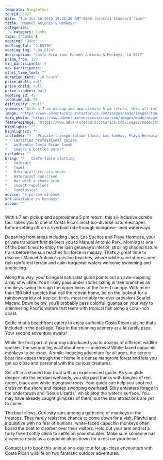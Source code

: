 ```yaml
---
template: SingleTour
tourId: 5527
date: "Tue Jul 16 2019 19:31:26 GMT-0600 (Central Standard Time)"
title: "Manuel Antonio & Monkeys"
categories: 
  - category: Combo
tags: ['Combo']
meeting: "Jaco"
meeting_lat: "9.65596"
meeting_lng: "-84.6224"
description: "Costa Rica tour Manuel Antonio & Monkeys, id 5527"
price_from: 159
min_participants: 4
max_participants: 
start_time_text: ""
duration_text: "10 hours"
price_adult: null
price_child: null
price_student: null
meeting_id: 45
location_id: 45
difficulty: "null"
summary: "With a 7 am pickup and approximate 5 pm return, this all-inclusive combo tour takes you to one of Costa Rica’s most bio-diverse nature escapes before setting off on a riverboat ride through mangrove-lined waterways. Departing from areas including Jacó, Los Sueños and Playa Hermo...."
image: "https://www.adventuretourscostarica.com/images/made/images/tours/Manuel_Antonio_National_Park/manuel-antonio-park-monkey_350_250_c1.jpg"
main_photo: "https://www.adventuretourscostarica.com/images/made/images/tours/Manuel_Antonio_National_Park/manuel-antonio-park-monkey_350_250_c1.jpg"
featuredImage: "https://www.adventuretourscostarica.com/images/made/images/tours/Manuel_Antonio_National_Park/manuel-antonio-park-monkey_350_250_c1.jpg"
highlights: ""
highlights2: ""
includes: "*   Private transportation (Jacó, Los Sueños, Playa Hermosa and Quepos)
*   Certified professional guides
*   Authentic Costa Rican lunch
*   Snacks & bottled water"
excludes: ""
bring: "*   Comfortable clothing
*   Swimsuit
*   Towel
*   Hiking/all-terrain shoes
*   Waterproof sunscreen
*   Hat with a shade brim
*   Insect repellent
*   Sunglasses"
advice: "4 person minimum  
Not available on Mondays"
accom: ""
---
```

With a 7 am pickup and approximate 5 pm return, this all-inclusive combo tour takes you to one of Costa Rica’s most bio-diverse nature escapes before setting off on a riverboat ride through mangrove-lined waterways.

Departing from areas including Jacó, Los Sueños and Playa Hermosa, your private transport first delivers you to Manuel Antonio Park. Morning is one of the best times to enjoy the lush getaway’s interior, strolling shaded nature trails before the sun reaches full force in midday. That’s a great time to discover Manuel Antonio’s pristine beaches, where white-sand shores meet rich rainforest terrain and calm turquoise waters welcome swimming and snorkeling.

Along the way, your bilingual naturalist guide points out an awe-inspiring array of wildlife. You’ll likely pass under sloths lazing in tree branches as monkeys swing through the upper limbs of the forest canopy. With more than 180 bird species that call the retreat home, be on the lookout for a rainbow variety of tropical birds, most notably the ever-prevalent Scarlet Macaw. Down below, you’ll probably pass colorful iguanas on your way to shimmering Pacific waters that teem with tropical fish along a coral-rich coast.

Settle in at a beachfront eatery to enjoy authentic Costa Rican cuisine that’s included in the package. Take in the stunning scenery at a leisurely pace. Your second adventure awaits!

While the first part of your day introduced you to dozens of different wildlife species, the second leg is all about one — monkeys! White-faced capuchin monkeys to be exact. A smile-inducing adventure for all ages, the serene boat ride eases through their home in a dense mangrove forest and lets you get up close and personal with the curious creatures.

Set off in a shaded tour boat with an experienced guide. As you glide deeper into the verdant wetlands, you slip past banks with tangles of red, green, black and white mangrove roots. Your guide can help you spot red crabs on the shore and osprey swooping overhead. Silky anteaters forage in the underbrush and “Jesus Lizards” whisk atop the water’s surface. You may have already caught glimpses of them, but the star attractions are yet to come.

The boat slows. Curiosity stirs among a gathering of monkeys in the treetops. They rarely resist the chance to come down for a visit. Playful and inquisitive with no fear of humans, white-faced capuchin monkeys often board the boat to clamber over their visitors. Hold out your arm and let a furry friend softly climb to settle on your shoulder. Make sure someone has a camera ready as a capuchin plops down for a rest on your head!

Contact us to book this unique one-day tour for up-close encounters with Costa Rican wildlife on two fantastic outdoor adventures.